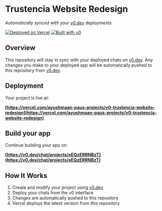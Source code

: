 # Trustencia Website Redesign

*Automatically synced with your [v0.dev](https://v0.dev) deployments*

[![Deployed on Vercel](https://img.shields.io/badge/Deployed%20on-Vercel-black?style=for-the-badge&logo=vercel)](https://vercel.com/ayushmaan-paus-projects/v0-trustencia-website-redesign)
[![Built with v0](https://img.shields.io/badge/Built%20with-v0.dev-black?style=for-the-badge)](https://v0.dev/chat/projects/eEQzERRNBzT)

## Overview

This repository will stay in sync with your deployed chats on [v0.dev](https://v0.dev).
Any changes you make to your deployed app will be automatically pushed to this repository from [v0.dev](https://v0.dev).

## Deployment

Your project is live at:

**[https://vercel.com/ayushmaan-paus-projects/v0-trustencia-website-redesign](https://vercel.com/ayushmaan-paus-projects/v0-trustencia-website-redesign)**

## Build your app

Continue building your app on:

**[https://v0.dev/chat/projects/eEQzERRNBzT](https://v0.dev/chat/projects/eEQzERRNBzT)**

## How It Works

1. Create and modify your project using [v0.dev](https://v0.dev)
2. Deploy your chats from the v0 interface
3. Changes are automatically pushed to this repository
4. Vercel deploys the latest version from this repository